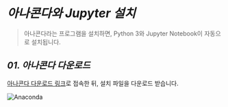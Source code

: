 *아나콘다와 Jupyter 설치*
=====  
> 아나콘다라는 프로그램을 설치하면, Python 3와 Jupyter Notebook이 자동으로 설치됩니다.  
  
*01. 아나콘다 다운로드*
-----  
[아나콘다 다운로드 링크](https://www.anaconda.com/products/individual)로 접속한 뒤, 설치 파일을 다운로드 받습니다.  

<img src="https://user-images.githubusercontent.com/66001539/121192106-8ddb8680-c8a7-11eb-975b-8757c7c405e5.png" width="width 250" height="height 250" title="px(픽셀) 크기 설정" alt="Anaconda"></img><br/>  
